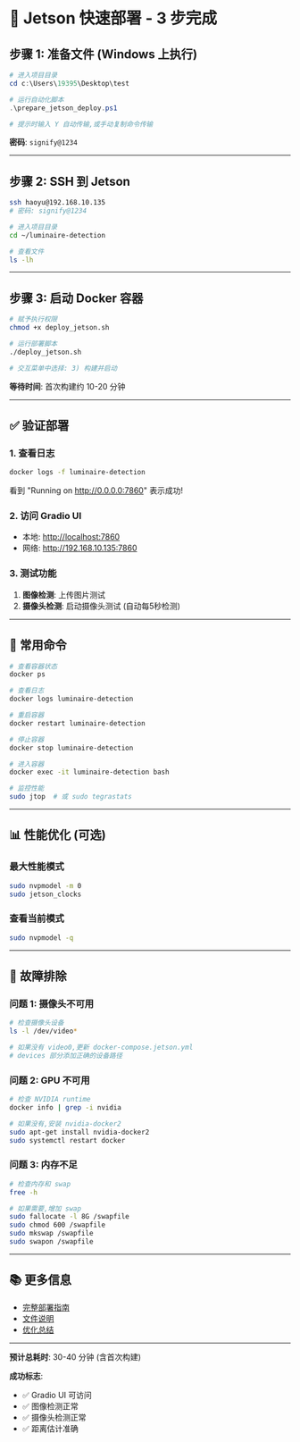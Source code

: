 # 🚀 Jetson 快速部署 - 3 步完成

## 步骤 1: 准备文件 (Windows 上执行)

```powershell
# 进入项目目录
cd c:\Users\19395\Desktop\test

# 运行自动化脚本
.\prepare_jetson_deploy.ps1

# 提示时输入 Y 自动传输,或手动复制命令传输
```

**密码**: `signify@1234`

---

## 步骤 2: SSH 到 Jetson

```bash
ssh haoyu@192.168.10.135
# 密码: signify@1234

# 进入项目目录
cd ~/luminaire-detection

# 查看文件
ls -lh
```

---

## 步骤 3: 启动 Docker 容器

```bash
# 赋予执行权限
chmod +x deploy_jetson.sh

# 运行部署脚本
./deploy_jetson.sh

# 交互菜单中选择: 3) 构建并启动
```

**等待时间**: 首次构建约 10-20 分钟

---

## ✅ 验证部署

### 1. 查看日志

```bash
docker logs -f luminaire-detection
```

看到 "Running on <http://0.0.0.0:7860>" 表示成功!

### 2. 访问 Gradio UI

- 本地: <http://localhost:7860>
- 网络: <http://192.168.10.135:7860>

### 3. 测试功能

1. **图像检测**: 上传图片测试
2. **摄像头检测**: 启动摄像头测试 (自动每5秒检测)

---

## 🔧 常用命令

```bash
# 查看容器状态
docker ps

# 查看日志
docker logs luminaire-detection

# 重启容器
docker restart luminaire-detection

# 停止容器
docker stop luminaire-detection

# 进入容器
docker exec -it luminaire-detection bash

# 监控性能
sudo jtop  # 或 sudo tegrastats
```

---

## 📊 性能优化 (可选)

### 最大性能模式

```bash
sudo nvpmodel -m 0
sudo jetson_clocks
```

### 查看当前模式

```bash
sudo nvpmodel -q
```

---

## 🐛 故障排除

### 问题 1: 摄像头不可用

```bash
# 检查摄像头设备
ls -l /dev/video*

# 如果没有 video0,更新 docker-compose.jetson.yml
# devices 部分添加正确的设备路径
```

### 问题 2: GPU 不可用

```bash
# 检查 NVIDIA runtime
docker info | grep -i nvidia

# 如果没有,安装 nvidia-docker2
sudo apt-get install nvidia-docker2
sudo systemctl restart docker
```

### 问题 3: 内存不足

```bash
# 检查内存和 swap
free -h

# 如果需要,增加 swap
sudo fallocate -l 8G /swapfile
sudo chmod 600 /swapfile
sudo mkswap /swapfile
sudo swapon /swapfile
```

---

## 📚 更多信息

- [完整部署指南](JETSON_DOCKER_GUIDE.md)
- [文件说明](FILES_GUIDE.md)
- [优化总结](JETSON_OPTIMIZATION_SUMMARY.md)

---

**预计总耗时**: 30-40 分钟 (含首次构建)

**成功标志**:

- ✅ Gradio UI 可访问
- ✅ 图像检测正常
- ✅ 摄像头检测正常
- ✅ 距离估计准确
